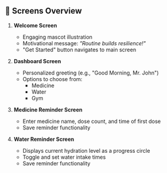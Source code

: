 ## 📱 Screens Overview

1. **Welcome Screen**  
   - Engaging mascot illustration  
   - Motivational message: *"Routine builds resilience!"*  
   - "Get Started" button navigates to main screen

2. **Dashboard Screen**  
   - Personalized greeting (e.g., "Good Morning, Mr. John")  
   - Options to choose from:
     - Medicine
     - Water
     - Gym

3. **Medicine Reminder Screen**  
   - Enter medicine name, dose count, and time of first dose  
   - Save reminder functionality

4. **Water Reminder Screen**  
   - Displays current hydration level as a progress circle  
   - Toggle and set water intake times  
   - Save reminder functionality
